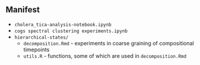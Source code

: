 ## Manifest
* `cholera_tica-analysis-notebook.ipynb`
* `cogs spectral clustering experiments.ipynb`
* `hierarchical-states/`
    * `decomposition.Rmd` - experiments in coarse graining of compositional timepoints
    * `utils.R` - functions, some of which are used in `decomposition.Rmd`
